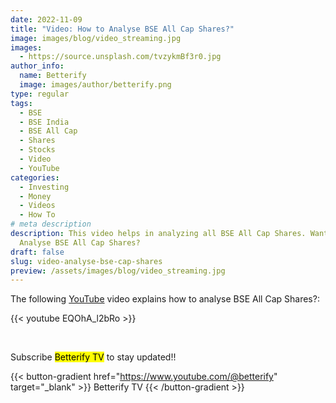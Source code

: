 ```yaml
---
date: 2022-11-09
title: "Video: How to Analyse BSE All Cap Shares?"
image: images/blog/video_streaming.jpg
images:
  - https://source.unsplash.com/tvzykmBf3r0.jpg
author_info:
  name: Betterify
  image: images/author/betterify.png
type: regular
tags:
  - BSE
  - BSE India
  - BSE All Cap
  - Shares
  - Stocks
  - Video
  - YouTube
categories:
  - Investing
  - Money
  - Videos
  - How To
# meta description
description: This video helps in analyzing all BSE All Cap Shares. Want to know how to
  Analyse BSE All Cap Shares?
draft: false
slug: video-analyse-bse-cap-shares
preview: /assets/images/blog/video_streaming.jpg
---
```


The following [YouTube](https://www.youtube.com/@betterify) video explains how to analyse BSE All Cap Shares?:

{{< youtube EQOhA_l2bRo >}}

<br>

Subscribe <mark>Betterify TV</mark> to stay updated!!

{{< button-gradient href="https://www.youtube.com/@betterify" target="_blank" >}}
Betterify TV <i class="las la-arrow-right"></i>
{{< /button-gradient >}}
